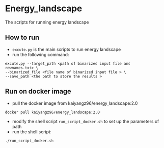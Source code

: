 # Energy_landscape
The scripts for running energy landscape 

## How to run
- ```excute.py``` is the main scripts to run energy landscape  
- run the following command:

```shell
excute.py --target_path <path of binarized input file and rownames.txt> \ 
--binarized_file <file name of binarized input file > \
--save_path <the path to store the results >
```
## Run on docker image
- pull the docker image from kaiyangz96/energy_landscape:2.0  
```shell
docker pull kaiyangz96/energy_landscape:2.0  
```
- modify the shell script ```run_script_docker.sh``` to set up the parameters of path
- run the shell script:
```shell
./run_script_docker.sh
```
